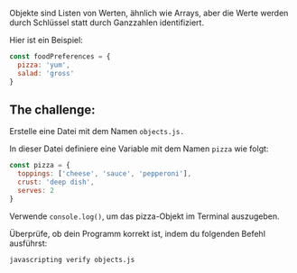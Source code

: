 Objekte sind Listen von Werten, ähnlich wie Arrays, aber die Werte werden durch Schlüssel statt durch Ganzzahlen identifiziert.

Hier ist ein Beispiel:

```js
const foodPreferences = {
  pizza: 'yum',
  salad: 'gross'
}
```

## The challenge:

Erstelle eine Datei mit dem Namen `objects.js.`

In dieser Datei definiere eine Variable mit dem Namen `pizza` wie folgt:

```js
const pizza = {
  toppings: ['cheese', 'sauce', 'pepperoni'],
  crust: 'deep dish',
  serves: 2
}
```

Verwende `console.log()`, um das pizza-Objekt im Terminal auszugeben.

Überprüfe, ob dein Programm korrekt ist, indem du folgenden Befehl ausführst:

```bash
javascripting verify objects.js
```
